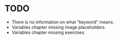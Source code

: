 # TODO

- There is no information on what "keyword" means.
- Variables chapter missing image placeholders.
- Variables chapter missing exercises.
